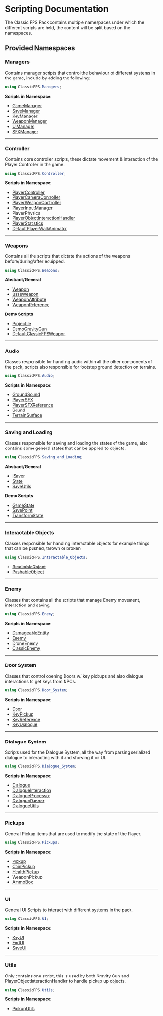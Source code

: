# Scripting Documentation

The Classic FPS Pack contains multiple namespaces under which the different scripts are held, the content will be split based on the namespaces.

## Provided Namespaces

### Managers

Contains manager scripts that control the behaviour of different systems in the game, include by adding the following:

```C#
using ClassicFPS.Managers;
```

**Scripts in Namespace**:

- [GameManager](managers/gamemanager.md)
- [SaveManager](managers/savemanager.md)
- [KeyManager](managers/keymanager.md)
- [WeaponManager](managers/weaponmanager.md)
- [UIManager](managers/uimanager.md)
- [SFXManager](managers/sfxmanager.md)

---

### Controller

Contains core controller scripts, these dictate movement & interaction of the Player Controller in the game.

```C#
using ClassicFPS.Controller;
```

**Scripts in Namespace**:

- [PlayerController](controller/PlayerController.md)
- [PlayerCameraController](controller/PlayerCameraController.md)
- [PlayerWeaponController](controller/PlayerWeaponController.md)
- [PlayerInputManager](controller/PlayerInputManager.md)
- [PlayerPhysics](controller/PlayerPhysics.md)
- [PlayerObjectInteractionHandler](controller/PlayerObjectInteractionHandler.md)
- [PlayerStatistics](controller/PlayerStatistics.md)
- [DefaultPlayerWalkAnimator](controller/DefaultPlayerWalkAnimator.md)

---

### Weapons

Contains all the scripts that dictate the actions of the weapons before/during/after equipped.

```C#
using ClassicFPS.Weapons;
```

**Abstract/General**

- [Weapon](weapons/Weapon.md)
- [BaseWeapon](weapons/BaseWeapon.md)
- [WeaponAttribute](weapons/WeaponAttribute.md)
- [WeaponReference](weapons/WeaponReference.md)

**Demo Scripts**

- [Projectile](weapons/Projectile.md)
- [DemoGravityGun](weapons/DemoGravityGun.md)
- [DefaultClassicFPSWeapon](weapons/DefaultClassicFPSWeapon.md)

---

### Audio

Classes responsible for handling audio within all the other components of the pack, scripts also responsible for footstep ground detection on terrains.

```C#
using ClassicFPS.Audio;
```

**Scripts in Namespace**:

- [GroundSound](GroundSound.md)
- [PlayerSFX](PlayerSFX.md)
- [PlayerSFXReference](PlayerSFXReference.md)
- [Sound](Sound.md)
- [TerrainSurface](TerrainSurface.md)

---

### Saving and Loading

Classes responsible for saving and loading the states of the game, also contains some general states that can be applied to objects.

```C#
using ClassicFPS.Saving_and_Loading;
```

**Abstract/General**

- [ISaver](ISaver.md)
- [State](State.md)
- [SaveUtils](SaveUtils.md)

**Demo Scripts**

- [GameState](GameState.md)
- [SavePoint](SavePoint.md)
- [TransformState](TransformState.md)

---

### Interactable Objects

Classes responsible for handling interactable objects for example things that can be pushed, thrown or broken.

```C#
using ClassicFPS.Interactable_Objects;
```

- [BreakableObject](BreakableObject.md)
- [PushableObject](PushableObject.md)

---

### Enemy

Classes that contains all the scripts that manage Enemy movement, interaction and saving.

```C#
using ClassicFPS.Enemy;
```

**Scripts in Namespace**:

- [DamageableEntity](DamageableEntity.md)
- [Enemy](Enemy.md)
- [DroneEnemy](DroneEnemy.md)
- [ClassicEnemy](ClassicEnemy.md)

---

### Door System

Classes that control opening Doors w/ key pickups and also dialogue interactions to get keys from NPCs.

```C#
using ClassicFPS.Door_System;
```

**Scripts in Namespace**:

- [Door](DamageableEntity.md)
- [KeyPickup](Enemy.md)
- [KeyReference](Enemy.md)
- [KeyDialogue](Enemy.md)

---

### Dialogue System

Scripts used for the Dialogue System, all the way from parsing serialized dialogue to interacting with it and showing it on UI.

```C#
using ClassicFPS.Dialogue_System;
```

**Scripts in Namespace**:

- [Dialogue](Dialogue.md)
- [DialogueInteraction](DialogueInteraction.md)
- [DialogueProcessor](DialogueProcessor.md)
- [DialogueRunner](DialogueRunner.md)
- [DialogueUtils](DialogueUtils.md)

---

### Pickups

General Pickup items that are used to modify the state of the Player.

```C#
using ClassicFPS.Pickups;
```

**Scripts in Namespace**:

- [Pickup](Pickup.md)
- [CoinPickup](CoinPickup.md)
- [HealthPickup](HealthPickup.md)
- [WeaponPickup](WeaponPickup.md)
- [AmmoBox](AmmoBox.md)

---

### UI

General UI Scripts to interact with different systems in the pack.

```C#
using ClassicFPS.UI;
```

**Scripts in Namespace**:

- [KeyUI](KeyUI.md)
- [EndUI](EndUI.md)
- [SaveUI](SaveUI.md)

---

### Utils

Only contains one script, this is used by both Gravity Gun and PlayerObjectInteractionHandler to handle pickup up objects.

```C#
using ClassicFPS.Utils;
```

**Scripts in Namespace**:

- [PickupUtils](utils/PickupUtils.md)
